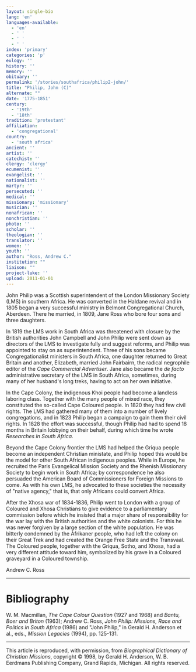 ```yaml
---
layout: single-bio
lang: 'en'
languages-available:
  - 'en'
  - ' '
  - ' '
  - ' '
index: 'primary'
categories: 'p'
eulogy: ''
history: ''
memory: ''
obituary: ''
permalink: '/stories/southafrica/philip2-john/'
title: "Philip, John (C)"
alternate: ""
date: '1775-1851'
century:
  - '19th'
  - '18th'
tradition: 'protestant'
affiliation:
  - 'congregational'
country:
  - 'south africa'
ancient: ''
artist: ''
catechist: ''
clergy: 'clergy'
ecumenist: ''
evangelist: ''
nationalist: ''
martyr: ''
persecuted: ''
medical: ''
missionary: 'missionary'
musician: ''
nonafrican: ''
nonchristian: ''
photo: ''
scholar: ''
theologian: ''
translator: ''
women: ''
youth: ''
author: "Ross, Andrew C."
institution: ""
liaison: ""
project-luke: ''
upload: 2011-01-01
---
```




John Philip was a Scottish superintendent of the London Missionary Society (LMS) in southern Africa. He was converted in the Haldane revival and in 1805 began a very successful ministry in Belmont Congregational Church, Aberdeen. There he married, in 1809, Jane Ross who bore four sons and three daughters.

In 1819 the LMS work in South Africa was threatened with closure
by the British authorities John
Campbell and John Philip were sent down as directors of
the LMS to investigate fully and suggest reforms, and Philip
was appointed to stay on as superintendent. Three of his sons
became Congregationalist ministers in South Africa, one daughter
returned to Great Britain and another, Elizabeth, married
John Fairbairn, the radical negrophile editor of the *Cape
Commercial Advertiser*. Jane also became the *de facto*
administrative secretary of the LMS in South Africa, sometimes,
during many of her husband's long treks, having to act on
her own initiative.

In the Cape Colony, the indigenous Khoi people had become a landless laboring class. Together with the many people of mixed race, they constituted the so-called Cape Coloured people. In 1820 they had few civil rights. The LMS had gathered many of them into a number of lively congregations, and in 1823 Philip began a campaign to gain them their civil rights. In 1828 the effort was successful, though Philip had had to spend 18 months in Britain lobbying on their behalf, during which time he wrote *Researches in South Africa*.

Beyond the Cape Colony frontier the LMS had helped the Griqua people become an independent Christian ministate, and Philip hoped this would be the model for other South African indigenous peoples. While in Europe, he recruited the Paris Evangelical Mission Society and the Rhenish Missionary Society to begin work in South Africa; by correspondence he also persuaded the American Board of Commissioners for Foreign Missions to come. As with his own LMS, he advocated to these societies the necessity of "native agency," that is, that only Africans could convert Africa.

After the Xhosa war of 1834-1836, Philip went to London with a group of Coloured and Xhosa Christians to give evidence to a parliamentary commission before which he insisted that a major share of responsibility for the war lay with the British authorities and the white colonists. For this he was never forgiven by a large section of the white population. He was bitterly condemned by the Afrikaner people, who had left the colony on their Great Trek and had created the Orange Free State and the Transvaal. The Coloured people, together with the Griqua, Sotho, and Xhosa, had a very different attitude toward him, symbolized by his grave in a Coloured graveyard in a Coloured township.

Andrew C. Ross

---

# Bibliography

W. M. Macmillan, *The Cape Colour Question* (1927 and 1968) and *Bantu, Boer and Briton* (1963); Andrew C. Ross, *John Philip: Missions, Race and Politics in South Africa* (1986) and "John Philip," in Gerald H. Anderson et al., eds., *Mission Legacies* (1994), pp. 125-131.

---

This article is reproduced, with permission, from *Biographical Dictionary of Christian Missions*, copyright © 1998, by Gerald H. Anderson, W. B. Eerdmans Publishing Company, Grand Rapids, Michigan. All rights reserved.
